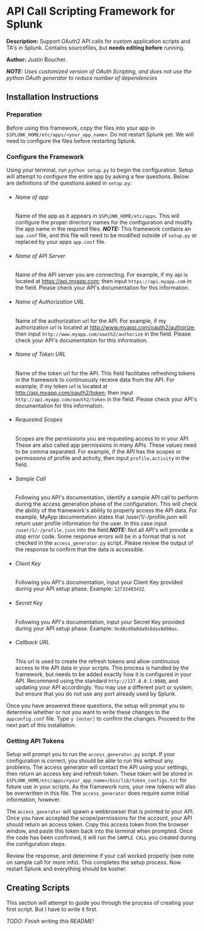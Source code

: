 # API Call Scripting Framework for Splunk

**Description:** Support OAuth2 API calls for custom application scripts and TA's in Splunk. Contains sourcefiles, but **needs editing before** running.

**Author:** Justin Boucher.

*__NOTE:__ Uses customized version of OAuth Scripting, and does not use the python OAuth generator to reduce number of dependencies*

## Installation Instructions

### Preparation
Before using this framework, copy the files into your app in `$SPLUNK_HOME/etc/apps/<your_app_name>`. Do not restart Splunk yet. We will need to configure the files before restarting Splunk. 

### Configure the Framework
Using your terminal, run `python setup.py` to begin the configuration. Setup will attempt to configure the entire app by asking a few questions. Below are definitions of the questions asked in `setup.py`:

* ###### Name of app ######
     Name of the app as it appears in `$SPLUNK_HOME/etc/apps`. This will configure the proper directory names for the configuration and modify the app name in the required files. *__NOTE:__* This framework contains an `app.conf` file, and this file will need to be modified outside of `setup.py` or replaced by your apps `app.conf` file.
* ###### Name of API Server ######
     Name of the API server you are connecting. For example, if my api is located at https://api.myapp.com; then input `https://api.myapp.com` in the field. Please check your API's documentation for this information.
* ###### Name of Authorization URL ######
     Name of the authorization url for the API. For example, if my authorization url is located at http://www.myapp.com/oauth2/authorize; then input `http://www.myapp.com/oauth2/authorize` in the field. Please check your API's documentation for this information.
* ###### Name of Token URL ######
     Name of the token url for the API. This field facilitates refreshing tokens in the framework to continuously receive data from the API. For example, if my token url is located at http://api.myapp.com/oauth2/token; then input `http://api.myapp.com/oauth2/token` in the field. Please check your API's documentation for this information.
* ###### Requested Scopes ######
    Scopes are the permissions you are requesting access to in your API. These are also called app permissions in many APIs. These values need to be comma separated. For example, if the API has the scopes or permissions of profile and activity, then input `profile,activity` in the field.
* ###### Sample Call ######
    Following you API's documentation, identify a sample API call to perform during the access generation phase of the configuration. This will check the ability of the framework's ability to properly access the API data. For example, MyApp documentation states that /user/1/-/profile.json will return user profile information for the user. In this case input `/user/1/-/profile.json` into the field.*__NOTE:__* Not all API's will provide a stop error code. Some response errors will be in a format that is not checked in the `access_generator.py` script. Please review the output of the response to confirm that the data is accessible.
* ###### Client Key ######
    Following you API's documentation, input your Client Key provided during your API setup phase. Example: `12732483432`. 
* ###### Secret Key ######
    Following you API's documentation, input your Secret Key provided during your API setup phase. Example: `9sd8sd9a8da9s8das0d98as`. 
* ###### Callback URL ######
    This url is used to create the refresh tokens and allow continuous access to the API data in your scripts. This process is handled by the framework, but needs to be added exactly how it is configured in your API. Recommend using the standard `http://127.0.0.1:8080`, and updating your API accordingly. You may use a different port or system, but ensure that you do not use any port already used by Splunk. 

Once you have answered these questions, the setup will prompt you to determine whether or not you want to write these changes to the `appconfig.conf` file. Type `y [enter]` to confirm the changes. Proceed to the next part of this installation.

### Getting API Tokens
Setup will prompt you to run the `access_generator.py` script. If your configuration is correct, you should be able to run this without any problems. The access generator will contact the API using your settings, then return an access key and refresh token. These token will be stored in `$SPLUNK_HOME/etc/apps/<your_app_name>/bin/lib/token_configs.txt` for future use in your scripts. As the framework runs, your new tokens will also be overwritten in this file. The `access_generator` does require some initial information, however.

The `access_generator` will spawn a webbrowser that is pointed to your API. Once you have accepted the scope/permissions for the account, your API should return an access token. Copy this access token from the browser window, and paste this token back into the terminal when prompted. Once the code has been confirmed, it will run the `SAMPLE CALL` you created during the configuration steps. 

Review the response, and determine if your call worked properly (see note on sample call for more info). This completes the setup process. Now restart Splunk and everything should be kosher.

## Creating Scripts ##
This section will attempt to guide you through the process of creating your first script. But I have to write it first.

*TODO: Finish writing this README!*